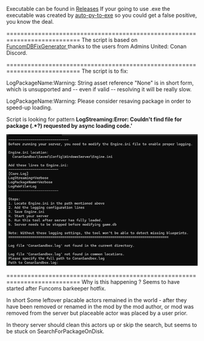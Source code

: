 
Executable can be found in [Releases](https://github.com/sibercat/DBFixResavingPackage/releases) If your going to use .exe the executable was created by [auto-py-to-exe](https://github.com/brentvollebregt/auto-py-to-exe) so you could get a false positive, you know the deal.

===========================================================================
The script is based on [FuncomDBFixGenerator
](https://github.com/VoidEssy/FuncomDBFixGenerator) thanks to the users from Admins United: Conan Discord.

===========================================================================
The script is to fix:
<p>LogPackageName:Warning: String asset reference "None" is in short form, which is unsupported and -- even if valid -- resolving it will be really slow.</p>
<p>LogPackageName:Warning: Please consider resaving package in order to speed-up loading.</p>

Script is looking for pattern  **LogStreaming:Error: Couldn't find file for package (.*?) requested by async loading code.'**

![alt text](https://github.com/sibercat/Conan-Exiles-DBFixResavingPackage/blob/main/preview_Image.png)

===========================================================================
Why is this happening ?
Seems to have started after Funcoms barkeeper hotfix.

In short Some leftover placable actors remained in the world - after they have been removed or renamed in the mod by the mod author, or mod was removed from the server but placeable actor was placed by a user prior.

In theory server should clean this actors up or skip the search, but seems to be stuck on SearchForPackageOnDisk.
